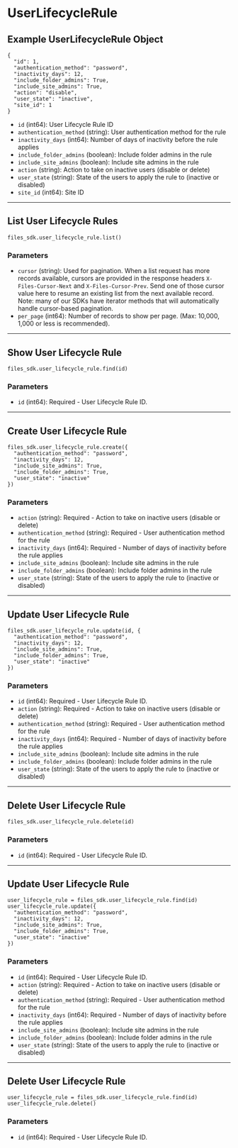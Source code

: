 # UserLifecycleRule

## Example UserLifecycleRule Object

```
{
  "id": 1,
  "authentication_method": "password",
  "inactivity_days": 12,
  "include_folder_admins": True,
  "include_site_admins": True,
  "action": "disable",
  "user_state": "inactive",
  "site_id": 1
}
```

* `id` (int64): User Lifecycle Rule ID
* `authentication_method` (string): User authentication method for the rule
* `inactivity_days` (int64): Number of days of inactivity before the rule applies
* `include_folder_admins` (boolean): Include folder admins in the rule
* `include_site_admins` (boolean): Include site admins in the rule
* `action` (string): Action to take on inactive users (disable or delete)
* `user_state` (string): State of the users to apply the rule to (inactive or disabled)
* `site_id` (int64): Site ID


---

## List User Lifecycle Rules

```
files_sdk.user_lifecycle_rule.list()
```

### Parameters

* `cursor` (string): Used for pagination.  When a list request has more records available, cursors are provided in the response headers `X-Files-Cursor-Next` and `X-Files-Cursor-Prev`.  Send one of those cursor value here to resume an existing list from the next available record.  Note: many of our SDKs have iterator methods that will automatically handle cursor-based pagination.
* `per_page` (int64): Number of records to show per page.  (Max: 10,000, 1,000 or less is recommended).


---

## Show User Lifecycle Rule

```
files_sdk.user_lifecycle_rule.find(id)
```

### Parameters

* `id` (int64): Required - User Lifecycle Rule ID.


---

## Create User Lifecycle Rule

```
files_sdk.user_lifecycle_rule.create({
  "authentication_method": "password",
  "inactivity_days": 12,
  "include_site_admins": True,
  "include_folder_admins": True,
  "user_state": "inactive"
})
```

### Parameters

* `action` (string): Required - Action to take on inactive users (disable or delete)
* `authentication_method` (string): Required - User authentication method for the rule
* `inactivity_days` (int64): Required - Number of days of inactivity before the rule applies
* `include_site_admins` (boolean): Include site admins in the rule
* `include_folder_admins` (boolean): Include folder admins in the rule
* `user_state` (string): State of the users to apply the rule to (inactive or disabled)


---

## Update User Lifecycle Rule

```
files_sdk.user_lifecycle_rule.update(id, {
  "authentication_method": "password",
  "inactivity_days": 12,
  "include_site_admins": True,
  "include_folder_admins": True,
  "user_state": "inactive"
})
```

### Parameters

* `id` (int64): Required - User Lifecycle Rule ID.
* `action` (string): Required - Action to take on inactive users (disable or delete)
* `authentication_method` (string): Required - User authentication method for the rule
* `inactivity_days` (int64): Required - Number of days of inactivity before the rule applies
* `include_site_admins` (boolean): Include site admins in the rule
* `include_folder_admins` (boolean): Include folder admins in the rule
* `user_state` (string): State of the users to apply the rule to (inactive or disabled)


---

## Delete User Lifecycle Rule

```
files_sdk.user_lifecycle_rule.delete(id)
```

### Parameters

* `id` (int64): Required - User Lifecycle Rule ID.


---

## Update User Lifecycle Rule

```
user_lifecycle_rule = files_sdk.user_lifecycle_rule.find(id)
user_lifecycle_rule.update({
  "authentication_method": "password",
  "inactivity_days": 12,
  "include_site_admins": True,
  "include_folder_admins": True,
  "user_state": "inactive"
})
```

### Parameters

* `id` (int64): Required - User Lifecycle Rule ID.
* `action` (string): Required - Action to take on inactive users (disable or delete)
* `authentication_method` (string): Required - User authentication method for the rule
* `inactivity_days` (int64): Required - Number of days of inactivity before the rule applies
* `include_site_admins` (boolean): Include site admins in the rule
* `include_folder_admins` (boolean): Include folder admins in the rule
* `user_state` (string): State of the users to apply the rule to (inactive or disabled)


---

## Delete User Lifecycle Rule

```
user_lifecycle_rule = files_sdk.user_lifecycle_rule.find(id)
user_lifecycle_rule.delete()
```

### Parameters

* `id` (int64): Required - User Lifecycle Rule ID.

